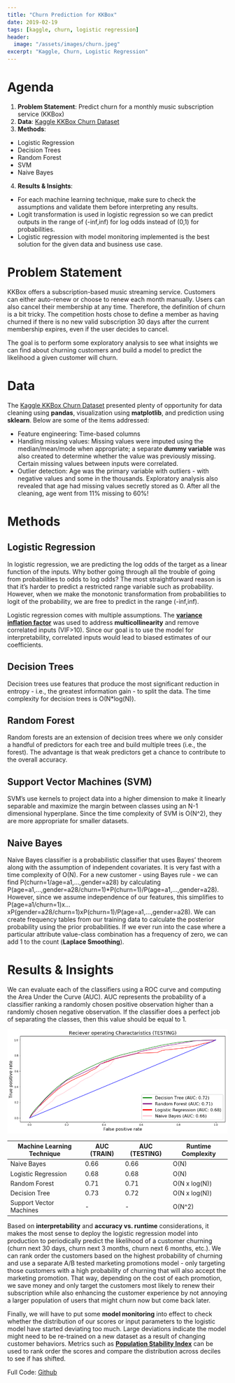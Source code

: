```yaml
---
title: "Churn Prediction for KKBox"
date: 2019-02-19
tags: [kaggle, churn, logistic regression]
header:
  image: "/assets/images/churn.jpeg"
excerpt: "Kaggle, Churn, Logistic Regression"
---
```


# Agenda 

1. **Problem Statement**: Predict churn for a monthly music subscription service (KKBox)
2. **Data**: [Kaggle KKBox Churn Dataset](https://www.kaggle.com/c/kkbox-churn-prediction-challenge/data)
3. **Methods**: 
* Logistic Regression
* Decision Trees
* Random Forest
* SVM
* Naive Bayes
4. **Results & Insights**:
* For each machine learning technique, make sure to check the assumptions and validate them before interpreting any results.
* Logit transformation is used in logistic regression so we can predict outputs in the range of (-inf,inf) for log odds instead of (0,1) for probabilities.
* Logistic regression with model monitoring implemented is the best solution for the given data and business use case.

# Problem Statement

KKBox offers a subscription-based music streaming service. Customers can either auto-renew or choose to renew each month manually. Users can also cancel their membership at any time. Therefore, the definition of churn is a bit tricky. The competition hosts chose to define a member as having churned if there is no new valid subscription 30 days after the current membership expires, even if the user decides to cancel.

The goal is to perform some exploratory analysis to see what insights we can find about churning customers and build a model to predict the likelihood a given customer will churn. 

# Data

The [Kaggle KKBox Churn Dataset](https://www.kaggle.com/c/kkbox-churn-prediction-challenge/data) presented plenty of opportunity for data cleaning using **pandas**, visualization using **matplotlib**, and prediction using **sklearn**. Below are some of the items addressed:
* Feature engineering: Time-based columns
* Handling missing values: Missing values were imputed using the median/mean/mode when appropriate; a separate **dummy variable** was also created to determine whether the value was previously missing. Certain missing values between inputs were correlated. 
* Outlier detection: Age was the primary variable with outliers - with negative values and some in the thousands. Exploratory analysis also revealed that age had missing values secretly stored as 0. After all the cleaning, age went from 11% missing to 60%!

# Methods

## Logistic Regression

In logistic regression, we are predicting the log odds of the target as a linear function of the inputs. Why bother going through all the trouble of going from probabilities to odds to log odds? The most straightforward reason is that it’s harder to predict a restricted range variable such as probability. However, when we make the monotonic transformation from probabilities to logit of the probability, we are free to predict in the range (-inf,inf).

Logistic regression comes with multiple assumptions. The [**variance inflation factor**](https://en.wikipedia.org/wiki/Variance_inflation_factor) was used to address **multicollinearity** and remove correlated inputs (VIF>10). Since our goal is to use the model for interpretability, correlated inputs would lead to biased estimates of our coefficients. 

## Decision Trees

Decision trees use features that produce the most significant reduction in entropy - i.e., the greatest information gain - to split the data. The time complexity for decision trees is O(N*log(N)). 

## Random Forest

Random forests are an extension of decision trees where we only consider a handful of predictors for each tree and build multiple trees (i.e., the forest). The advantage is that weak predictors get a chance to contribute to the overall accuracy.

## Support Vector Machines (SVM)

SVM’s use kernels to project data into a higher dimension to make it linearly separable and maximize the margin between classes using an N-1 dimensional hyperplane. Since the time complexity of SVM is O(N^2), they are more appropriate for smaller datasets.

## Naive Bayes

Naive Bayes classifier is a probabilistic classifier that uses Bayes’ theorem along with the assumption of independent covariates. It is very fast with a time complexity of O(N). For a new customer - using Bayes rule - we can find P(churn=1/age=a1,…,gender=a28) by calculating P(age=a1,…,gender=a28/churn=1)*P(churn=1)/P(age=a1,…,gender=a28). However, since we assume independence of our features, this simplifies to P(age=a1/churn=1)x…xP(gender=a28/churn=1)xP(churn=1)/P(age=a1,…,gender=a28). We can create frequency tables from our training data to calculate the posterior probability using the prior probabilities. If we ever run into the case where a particular attribute value-class combination has a frequency of zero, we can add 1 to the count (**Laplace Smoothing**). 

# Results & Insights

We can evaluate each of the classifiers using a ROC curve and computing the Area Under the Curve (AUC). AUC represents the probability of a classifier ranking a randomly chosen positive observation higher than a randomly chosen negative observation. If the classifier does a perfect job of separating the classes, then this value should be equal to 1.

<img src="/assets/images/KKBOX_ROC_testing.png"> 

| Machine Learning Technique | AUC (TRAIN) | AUC (TESTING)| Runtime Complexity |
| --- | --- | --- | --- |
| Naive Bayes | 0.66 | 0.66 | O(N) |
| Logistic Regression | 0.68 | 0.68 | O(N) |
| Random Forest | 0.71 | 0.71 | O(N x log(N)) |
| Decision Tree | 0.73 | 0.72 | O(N x log(N)) |
| Support Vector Machines | - | - | O(N^2) |

Based on **interpretability** and **accuracy vs. runtime** considerations, it makes the most sense to deploy the logistic regression model into production to periodically predict the likelihood of a customer churning (churn next 30 days, churn next 3 months, churn next 6 months, etc.). We can rank order the customers based on the highest probability of churning and use a separate A/B tested marketing promotions model - only targeting those customers with a high probability of churning that will also accept the marketing promotion. That way, depending on the cost of each promotion, we save money and only target the customers most likely to renew their subscription while also enhancing the customer experience by not annoying a larger population of users that might churn now but come back later.

Finally, we will have to put some **model monitoring** into effect to check whether the distribution of our scores or input parameters to the logistic model have started deviating too much. Large deviations indicate the model might need to be re-trained on a new dataset as a result of changing customer behaviors. Metrics such as [**Population Stability Index**](https://www.listendata.com/2015/05/population-stability-index.html) can be used to rank order the scores and compare the distribution across deciles to see if has shifted.




Full Code: [Github](https://github.com/hacheemaster/KKBox-Churn-Prediction/blob/master/KKBOX%20Churn%20Prediction.ipynb)
